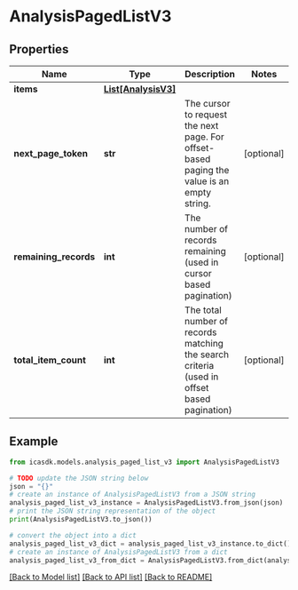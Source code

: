 # AnalysisPagedListV3


## Properties

Name | Type | Description | Notes
------------ | ------------- | ------------- | -------------
**items** | [**List[AnalysisV3]**](AnalysisV3.md) |  | 
**next_page_token** | **str** | The cursor to request the next page. For offset-based paging the value is an empty string. | [optional] 
**remaining_records** | **int** | The number of records remaining (used in cursor based pagination) | [optional] 
**total_item_count** | **int** | The total number of records matching the search criteria (used in offset based pagination) | [optional] 

## Example

```python
from icasdk.models.analysis_paged_list_v3 import AnalysisPagedListV3

# TODO update the JSON string below
json = "{}"
# create an instance of AnalysisPagedListV3 from a JSON string
analysis_paged_list_v3_instance = AnalysisPagedListV3.from_json(json)
# print the JSON string representation of the object
print(AnalysisPagedListV3.to_json())

# convert the object into a dict
analysis_paged_list_v3_dict = analysis_paged_list_v3_instance.to_dict()
# create an instance of AnalysisPagedListV3 from a dict
analysis_paged_list_v3_from_dict = AnalysisPagedListV3.from_dict(analysis_paged_list_v3_dict)
```
[[Back to Model list]](../README.md#documentation-for-models) [[Back to API list]](../README.md#documentation-for-api-endpoints) [[Back to README]](../README.md)


